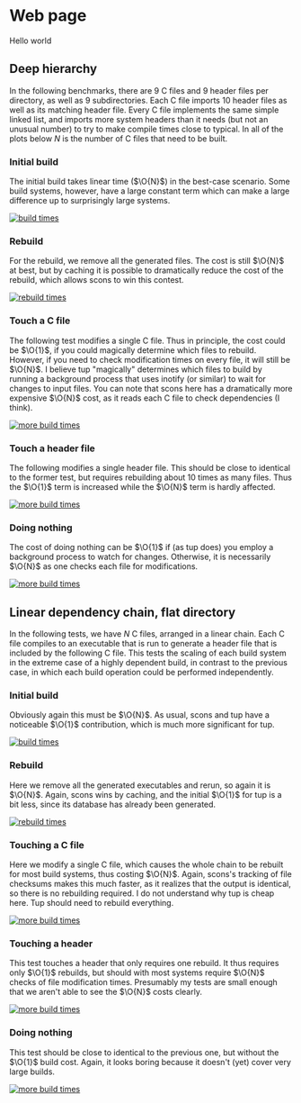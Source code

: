 # Web page

Hello world

$\newcommand\O[1]{\mathcal{O}(#1)}$

## Deep hierarchy

In the following benchmarks, there are 9 C files and 9 header files
per directory, as well as 9 subdirectories.  Each C file imports 10
header files as well as its matching header file.  Every C file
implements the same simple linked list, and imports more system
headers than it needs (but not an unusual number) to try to make
compile times close to typical.  In all of the plots below $N$ is the
number of C files that need to be built.

### Initial build

The initial build takes linear time ($\O{N}$) in the best-case
scenario.  Some build systems, however, have a large constant term
which can make a large difference up to surprisingly large systems.

<a href="hierarchical-building.pdf"><img
src="hierarchical-building.png" alt="build times"></a>

### Rebuild

For the rebuild, we remove all the generated files.  The cost is still
$\O{N}$ at best, but by caching it is possible to
dramatically reduce the cost of the rebuild, which allows scons to
win this contest.

<a href="hierarchical-rebuilding.pdf"><img
src="hierarchical-rebuilding.png" alt="rebuild times"></a>

### Touch a C file

The following test modifies a single C file.  Thus in principle, the
cost could be $\O{1}$, if you could magically determine which files to
rebuild.  However, if you need to check modification times on every
file, it will still be $\O{N}$.  I believe tup "magically" determines
which files to build by running a background process that uses inotify
(or similar) to wait for changes to input files.  You can note that
scons here has a dramatically more expensive $\O{N}$ cost, as it reads
each C file to check dependencies (I think).

<a href="hierarchical-touching-c.pdf"><img
src="hierarchical-touching-c.png" alt="more build times"></a>

### Touch a header file

The following modifies a single header file.  This should be close to
identical to the former test, but requires rebuilding about 10 times
as many files.  Thus the $\O{1}$ term is increased while the $\O{N}$
term is hardly affected.

<a href="hierarchical-touching-header.pdf"><img
src="hierarchical-touching-header.png" alt="more build times"></a>

### Doing nothing

The cost of doing nothing can be $\O{1}$ if (as tup does) you employ a
background process to watch for changes.  Otherwise, it is necessarily
$\O{N}$ as one checks each file for modifications.

<a href="hierarchical-doing-nothing.pdf"><img
src="hierarchical-doing-nothing.png" alt="more build times"></a>

## Linear dependency chain, flat directory

In the following tests, we have $N$ C files,
arranged in a linear chain.  Each C file compiles to an executable
that is run to generate a header file that is included by the
following C file.  This tests the scaling of each build system in the
extreme case of a highly dependent build, in contrast to the previous
case, in which each build operation could be performed independently.

### Initial build

Obviously again this must be $\O{N}$.  As usual, scons and tup have a
noticeable $\O{1}$ contribution, which is much more significant for
tup.

<a href="flat-dependent-building.pdf"><img
src="flat-dependent-building.png" alt="build times"></a>

### Rebuild

Here we remove all the generated executables and rerun, so again it is
$\O{N}$.  Again, scons wins by caching, and the initial $\O{1}$ for
tup is a bit less, since its database has already been generated.

<a href="flat-dependent-rebuilding.pdf"><img
src="flat-dependent-rebuilding.png" alt="rebuild times"></a>

### Touching a C file

Here we modify a single C file, which causes the whole chain to be
rebuilt for most build systems, thus costing $\O{N}$.  Again, scons's
tracking of file checksums makes this much faster, as it realizes that
the output is identical, so there is no rebuilding required.  I do not
understand why tup is cheap here.  Tup should need to rebuild
everything.

<a href="flat-dependent-touching-c.pdf"><img
src="flat-dependent-touching-c.png" alt="more build times"></a>

### Touching a header

This test touches a header that only requires one rebuild.  It thus
requires only $\O{1}$ rebuilds, but should with most systems require
$\O{N}$ checks of file modification times.  Presumably my tests are
small enough that we aren't able to see the $\O{N}$ costs clearly.

<a href="flat-dependent-touching-header.pdf"><img
src="flat-dependent-touching-header.png" alt="more build times"></a>

### Doing nothing

This test should be close to identical to the previous one, but
without the $\O{1}$ build cost.  Again, it looks boring because it
doesn't (yet) cover very large builds.

<a href="flat-dependent-doing-nothing.pdf"><img
src="flat-dependent-doing-nothing.png" alt="more build times"></a>

